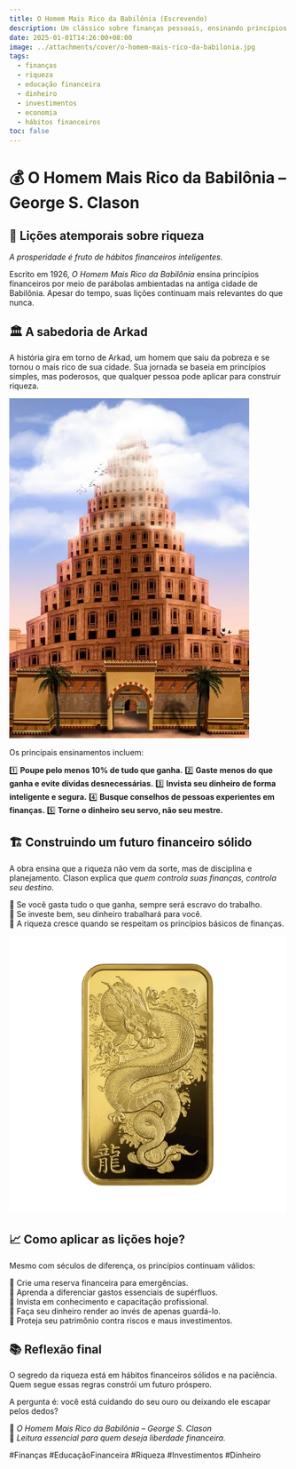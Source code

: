 ```yaml
---
title: O Homem Mais Rico da Babilônia (Escrevendo)
description: Um clássico sobre finanças pessoais, ensinando princípios atemporais de riqueza e prosperidade. Através de parábolas ambientadas na antiga Babilônia, George S. Clason mostra como administrar dinheiro de forma inteligente.
date: 2025-01-01T14:26:00+08:00
image: ../attachments/cover/o-homem-mais-rico-da-babilonia.jpg
tags:
  - finanças
  - riqueza
  - educação financeira
  - dinheiro
  - investimentos
  - economia
  - hábitos financeiros
toc: false
---
```


# 💰 O Homem Mais Rico da Babilônia – George S. Clason

## 📜 Lições atemporais sobre riqueza

*A prosperidade é fruto de hábitos financeiros inteligentes.*

Escrito em 1926, *O Homem Mais Rico da Babilônia* ensina princípios financeiros por meio de parábolas ambientadas na antiga cidade de Babilônia. Apesar do tempo, suas lições continuam mais relevantes do que nunca.

## 🏛️ A sabedoria de Arkad

A história gira em torno de Arkad, um homem que saiu da pobreza e se tornou o mais rico de sua cidade. Sua jornada se baseia em princípios simples, mas poderosos, que qualquer pessoa pode aplicar para construir riqueza.

![Imagem da Babilônia](../attachments/Babilonia/Cidade.png)

Os principais ensinamentos incluem:

1️⃣ **Poupe pelo menos 10% de tudo que ganha.**
2️⃣ **Gaste menos do que ganha e evite dívidas desnecessárias.**
3️⃣ **Invista seu dinheiro de forma inteligente e segura.**
4️⃣ **Busque conselhos de pessoas experientes em finanças.**
5️⃣ **Torne o dinheiro seu servo, não seu mestre.**

## 🏗️ Construindo um futuro financeiro sólido

A obra ensina que a riqueza não vem da sorte, mas de disciplina e planejamento. Clason explica que *quem controla suas finanças, controla seu destino*.

🔹 Se você gasta tudo o que ganha, sempre será escravo do trabalho.  
🔹 Se investe bem, seu dinheiro trabalhará para você.  
🔹 A riqueza cresce quando se respeitam os princípios básicos de finanças.

![Imagem de moedas e pergaminhos](../attachments/Babilonia/Ouro.png)

## 📈 Como aplicar as lições hoje?

Mesmo com séculos de diferença, os princípios continuam válidos:

📌 Crie uma reserva financeira para emergências.  
📌 Aprenda a diferenciar gastos essenciais de supérfluos.  
📌 Invista em conhecimento e capacitação profissional.  
📌 Faça seu dinheiro render ao invés de apenas guardá-lo.  
📌 Proteja seu patrimônio contra riscos e maus investimentos.  

## 📚 Reflexão final

O segredo da riqueza está em hábitos financeiros sólidos e na paciência. Quem segue essas regras constrói um futuro próspero.

A pergunta é: você está cuidando do seu ouro ou deixando ele escapar pelos dedos?  

📖 *O Homem Mais Rico da Babilônia – George S. Clason*  
📢 *Leitura essencial para quem deseja liberdade financeira.*  

#Finanças #EducaçãoFinanceira #Riqueza #Investimentos #Dinheiro

